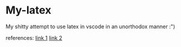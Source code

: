 # My-latex
My shitty attempt to use latex in vscode in an unorthodox manner  :") 

references: 
[link 1](https://www.youtube.com/watch?v=5jmIHOWpEg0)
[link 2](https://www.youtube.com/watch?v=ydOTMQC7np0&t=1206s)
